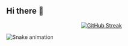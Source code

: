 ## Hi there 👋
<p align="center">
  <a href="https://github.com/Dimas1711"><img src="https://github-readme-streak-stats.herokuapp.com?user=Dimas1711&theme=dark&hide_border=true&date_format=j%20M%5B%20Y%5D" alt="GitHub Streak" /></a>
</p>

<img src="https://profile-readme-generator.com/assets/snake.svg" alt="Snake animation" />
